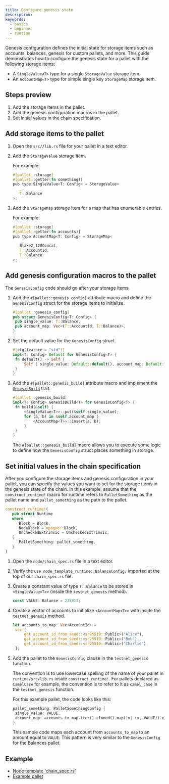 ```yaml
---
title: Configure genesis state
description:
keywords:
  - basics
  - beginner
  - runtime
---
```


Genesis configuration defines the initial state for storage items such as accounts, balances, genesis for custom pallets, and more.
This guide demonstrates how to configure the genesis state for a pallet with the following storage items:

- A `SingleValue<T>` type for a single `StorageValue` storage item.
- An `AccountMap<T>` type for simple single key `StorageMap` storage item. 

## Steps preview

1. Add the storage items in the pallet.
2. Add the genesis configuration macros in the pallet.
3. Set initial values in the chain specification.

## Add storage items to the pallet

1. Open the `src//lib.rs` file for your pallet in a text editor.
   
1. Add the `StorageValue` storage item.
   
   For example:
   
   ```rust
   #[pallet::storage]
   #[pallet::getter(fn something)]
   pub type SingleValue<T: Config> = StorageValue<
      _, 
      T::Balance
   >;
   
1. Add the `StorageMap` storage item for a map that has enumerable entries.
   
      For example:
   
   ```rust
   #[pallet::storage]
   #[pallet::getter(fn accounts)]
   pub type AccountMap<T: Config> = StorageMap<
      _, 
      Blake2_128Concat, 
      T::AccountId, 
      T::Balance
   >;
   ```

## Add genesis configuration macros to the pallet

The `GenesisConfig` code should go after your storage items.

1. Add the `#[pallet::genesis_config]` attribute macro and define the `GenesisConfig` struct for the storage items to initialize.

   ```rust
   #[pallet::genesis_config]
   pub struct GenesisConfig<T: Config> {
   	pub single_value: T::Balance,
   	pub account_map: Vec<(T::AccountId, T::Balance)>,
   }
   ```

2. Set the default value for the `GenesisConfig` struct.

   ```rust
   #[cfg(feature = "std")]
   impl<T: Config> Default for GenesisConfig<T> {
   	fn default() -> Self {
   		Self { single_value: Default::default(), account_map: Default::default() }
   	}
   }
   ```

3. Add the `#[pallet::genesis_build]` attribute macro and implement the [`GenesisBuild`](https://paritytech.github.io/substrate/master/frame_support/traits/trait.GenesisBuild.html) trait.

   ```rust
   #[pallet::genesis_build]
   impl<T: Config> GenesisBuild<T> for GenesisConfig<T> {
   	fn build(&self) {
   		<SingleValue<T>>::put(&self.single_value);
   		for (a, b) in &self.account_map {
   			<AccountMap<T>>::insert(a, b);
   		}
   	}
   }
   ```

   The `#[pallet::genesis_build]` macro allows you to execute some logic to define how the `GenesisConfig` struct places something in storage.

## Set initial values in the chain specification

After you configure the storage items and genesis configuration in your pallet, you can specify the values you want to set for the storage items in the genesis state of the chain.
In this example, assume that the `construct_runtime!` macro for runtime refers to `PalletSomething` as the pallet name and `pallet_something` as the path to the pallet.

```rust
construct_runtime!(
   pub struct Runtime
   where
      Block = Block,
      NodeBlock = opaque::Block,
      UncheckedExtrinsic = UncheckedExtrinsic,
   {
      PalletSomething: pallet_something,
   }
)
```

1. Open the  `node/chain_spec.rs` file in a text editor.
   
2. Verify the `use node_template_runtime::BalanceConfig;` imported at the top of our `chain_spec.rs` file.

3. Create a constant value of type `T::Balance` to be stored in `<SingleValue<T>>` (inside the `testnet_genesis` method).

   ```rust
   const VALUE: Balance = 235813;
   ```

4. Create a vector of accounts to initialize `<AccountMap<T>>` with inside the `testnet_genesis` method.

   ```rust
   let accounts_to_map: Vec<AccountId> =
   	vec![
   		get_account_id_from_seed::<sr25519::Public>("Alice"),
   		get_account_id_from_seed::<sr25519::Public>("Bob"),
   		get_account_id_from_seed::<sr25519::Public>("Charlie"),
   	];
   ```

5. Add the pallet to the `GenesisConfig` clause in the `testnet_genesis` function.

   The convention is to use lowercase spelling of the name of your pallet in `runtime/src/lib.rs` inside `construct_runtime!`.
   For pallets declared as `CamelCase` for example, the convention is to refer to it as `camel_case` in the `testnet_genesis` function.

   For this example pallet, the code looks like this:

   ```rust
   pallet_something: PalletSomethingConfig {
   	single_value: VALUE,
   	account_map: accounts_to_map.iter().cloned().map(|x| (x, VALUE)).collect(),
   }
   ```

   This sample code maps each account from `accounts_to_map` to an amount equal to `VALUE`.
   This pattern is very similar to the `GenesisConfig` for the Balances pallet.

## Example

- [Node template 'chain_spec.rs'](https://github.com/substrate-developer-hub/substrate-node-template/blob/master/node/src/chain_spec.rs)
- [Example pallet](https://github.com/paritytech/substrate/blob/master/frame/examples/basic/src/lib.rs)
